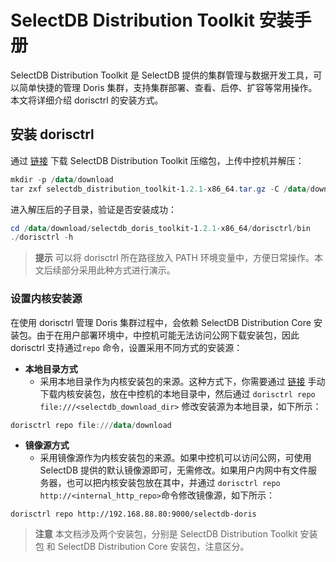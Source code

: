 # SelectDB Distribution Toolkit 安装手册

SelectDB Distribution Toolkit 是 SelectDB 提供的集群管理与数据开发工具，可以简单快捷的管理 Doris 集群，支持集群部署、查看、启停、扩容等常用操作。本文将详细介绍 dorisctrl 的安装方式。

## 安装 dorisctrl

通过 [链接](https://cn.selectdb.com/distribution#download) 下载 SelectDB Distribution Toolkit 压缩包，上传中控机并解压：

```PowerShell
mkdir -p /data/download
tar zxf selectdb_distribution_toolkit-1.2.1-x86_64.tar.gz -C /data/download/
```

进入解压后的子目录，验证是否安装成功：

```PowerShell
cd /data/download/selectdb_doris_toolkit-1.2.1-x86_64/dorisctrl/bin
./dorisctrl -h 
```

> **提示** 可以将 dorisctrl 所在路径放入 PATH 环境变量中，方便日常操作。本文后续部分采用此种方式进行演示。

### 设置内核安装源

在使用 dorisctrl 管理 Doris 集群过程中，会依赖 SelectDB Distribution Core 安装包。由于在用户部署环境中，中控机可能无法访问公网下载安装包，因此 dorisctrl 支持通过`repo` 命令，设置采用不同方式的安装源：

- **本地目录方式**
  -  采用本地目录作为内核安装包的来源。这种方式下，你需要通过 [链接](https://cn.selectdb.com/distribution#download) 手动下载内核安装包，放在中控机的本地目录中，然后通过 `dorisctrl repo file:///<selectdb_download_dir>` 修改安装源为本地目录，如下所示：

```PowerShell
dorisctrl repo file:///data/download
```

- **镜像源方式**
  -  采用镜像源作为内核安装包的来源。如果中控机可以访问公网，可使用 SelectDB 提供的默认镜像源即可，无需修改。如果用户内网中有文件服务器，也可以把内核安装包放在其中，并通过 `dorisctrl repo http://<internal_http_repo>`命令修改镜像源，如下所示：

```Shell
dorisctrl repo http://192.168.88.80:9000/selectdb-doris
```

> **注意** 本文档涉及两个安装包，分别是 SelectDB Distribution Toolkit 安装包 和 SelectDB Distribution Core 安装包，注意区分。
